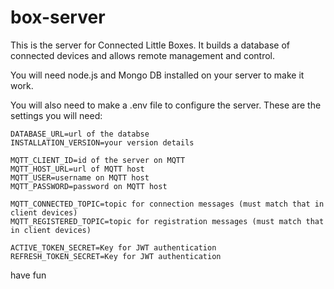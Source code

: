 # box-server

This is the server  for Connected Little Boxes. It builds a database of connected devices and allows remote management and control.

You will need node.js and Mongo DB installed on your server to make it work. 

You will also need to make a .env file to configure the server. These are the settings you will need:
```
DATABASE_URL=url of the databse
INSTALLATION_VERSION=your version details

MQTT_CLIENT_ID=id of the server on MQTT
MQTT_HOST_URL=url of MQTT host
MQTT_USER=username on MQTT host
MQTT_PASSWORD=password on MQTT host

MQTT_CONNECTED_TOPIC=topic for connection messages (must match that in client devices)
MQTT_REGISTERED_TOPIC=topic for registration messages (must match that in client devices)

ACTIVE_TOKEN_SECRET=Key for JWT authentication
REFRESH_TOKEN_SECRET=Key for JWT authentication

```
have fun